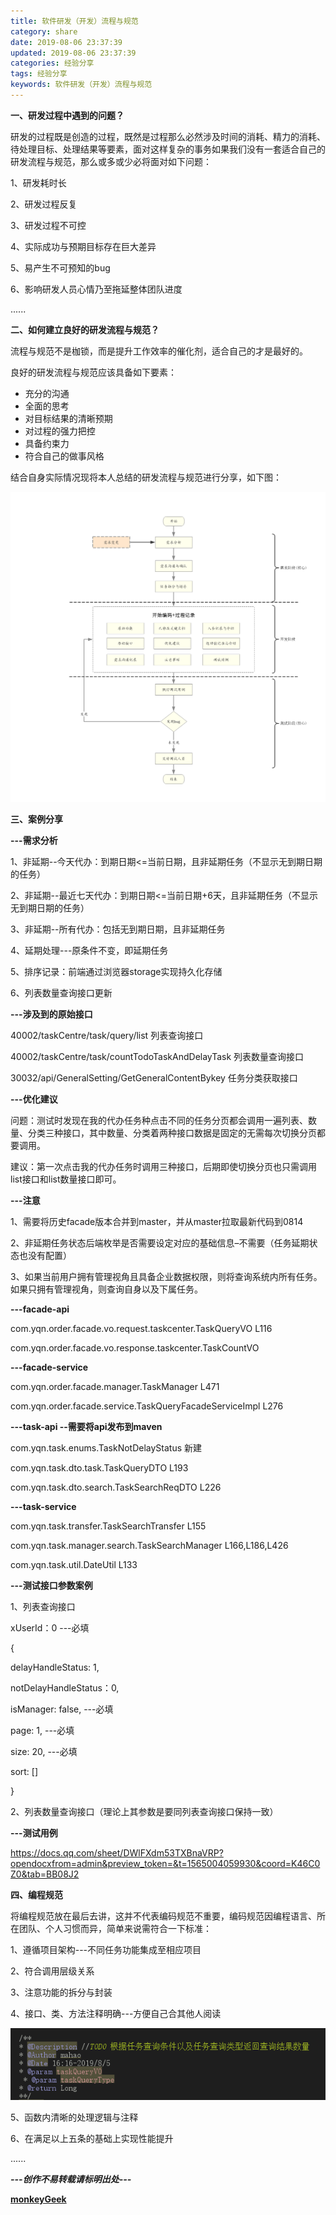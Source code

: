 ```yaml
---
title: 软件研发（开发）流程与规范
category: share
date: 2019-08-06 23:37:39
updated: 2019-08-06 23:37:39
categories: 经验分享
tags: 经验分享
keywords: 软件研发（开发）流程与规范
---
```


**一、研发过程中遇到的问题？**

研发的过程既是创造的过程，既然是过程那么必然涉及时间的消耗、精力的消耗、待处理目标、处理结果等要素，面对这样复杂的事务如果我们没有一套适合自己的研发流程与规范，那么或多或少必将面对如下问题：

<!-- more -->

1、研发耗时长

2、研发过程反复

3、研发过程不可控

4、实际成功与预期目标存在巨大差异

5、易产生不可预知的bug

6、影响研发人员心情乃至拖延整体团队进度

......

**二、如何建立良好的研发流程与规范？**

流程与规范不是枷锁，而是提升工作效率的催化剂，适合自己的才是最好的。

良好的研发流程与规范应该具备如下要素：

- 充分的沟通
- 全面的思考
- 对目标结果的清晰预期
- 对过程的强力把控
- 具备约束力
- 符合自己的做事风格

结合自身实际情况现将本人总结的研发流程与规范进行分享，如下图：

![](../../image/研发流程与规范.png)

**三、案例分享**

**---需求分析**

1、非延期--今天代办：到期日期<=当前日期，且非延期任务（不显示无到期日期的任务）

2、非延期--最近七天代办：到期日期<=当前日期+6天，且非延期任务（不显示无到期日期的任务）

3、非延期--所有代办：包括无到期日期，且非延期任务

4、延期处理---原条件不变，即延期任务

5、排序记录：前端通过浏览器storage实现持久化存储

6、列表数量查询接口更新

**---涉及到的原始接口**

40002/taskCentre/task/query/list 列表查询接口

40002/taskCentre/task/countTodoTaskAndDelayTask 列表数量查询接口

30032/api/GeneralSetting/GetGeneralContentBykey 任务分类获取接口

**---优化建议**

问题：测试时发现在我的代办任务种点击不同的任务分页都会调用一遍列表、数量、分类三种接口，其中数量、分类着两种接口数据是固定的无需每次切换分页都要调用。

建议：第一次点击我的代办任务时调用三种接口，后期即使切换分页也只需调用list接口和list数量接口即可。

**---注意**

1、需要将历史facade版本合并到master，并从master拉取最新代码到0814

2、非延期任务状态后端枚举是否需要设定对应的基础信息–不需要（任务延期状态也没有配置）

3、如果当前用户拥有管理视角且具备企业数据权限，则将查询系统内所有任务。如果只拥有管理视角，则查询自身以及下属任务。

**---facade-api**

com.yqn.order.facade.vo.request.taskcenter.TaskQueryVO L116

com.yqn.order.facade.vo.response.taskcenter.TaskCountVO

**---facade-service**

com.yqn.order.facade.manager.TaskManager L471

com.yqn.order.facade.service.TaskQueryFacadeServiceImpl L276

**---task-api --需要将api发布到maven**

com.yqn.task.enums.TaskNotDelayStatus 新建

com.yqn.task.dto.task.TaskQueryDTO L193

com.yqn.task.dto.search.TaskSearchReqDTO L226

**---task-service**

com.yqn.task.transfer.TaskSearchTransfer L155

com.yqn.task.manager.search.TaskSearchManager L166,L186,L426

com.yqn.task.util.DateUtil L133

**---测试接口参数案例**

1、列表查询接口

xUserId：0 ---必填

{ 

delayHandleStatus: 1,

notDelayHandleStatus：0, 

isManager: false, ---必填 

page: 1, ---必填 

size: 20, ---必填 

sort: [] 

}

2、列表数量查询接口（理论上其参数是要同列表查询接口保持一致）

**---测试用例**

https://docs.qq.com/sheet/DWlFXdm53TXBnaVRP?opendocxfrom=admin&preview_token=&t=1565004059930&coord=K46C0Z0&tab=BB08J2

**四、编程规范**

将编程规范放在最后去讲，这并不代表编码规范不重要，编码规范因编程语言、所在团队、个人习惯而异，简单来说需符合一下标准：

1、遵循项目架构---不同任务功能集成至相应项目

2、符合调用层级关系

3、注意功能的拆分与封装

4、接口、类、方法注释明确---方便自己合其他人阅读

![](../../image/软件研发流程与规范4-4.png)

5、函数内清晰的处理逻辑与注释

6、在满足以上五条的基础上实现性能提升

......



***---创作不易转载请标明出处---***

**[monkeyGeek](https://monkeygeek369.github.io)**

